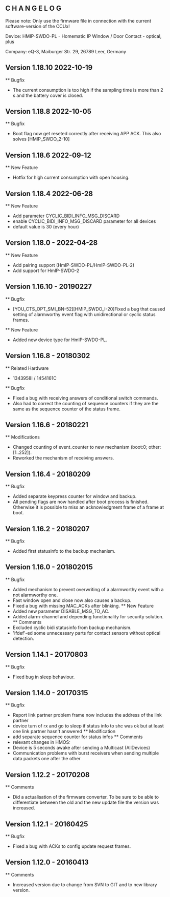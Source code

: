 ﻿C H A N G E L O G
-----------------

Please note: Only use the firmware file in connection with the current software-version of the CCUx!

Device:      HMIP-SWDO-PL - Homematic IP Window / Door Contact - optical, plus

Company:     eQ-3, Maiburger Str. 29, 26789 Leer, Germany

Version 1.18.10 2022-10-19
--------------------------------------------------------------
** Bugfix
   * The current consumption is too high if the sampling time 
     is more than 2 s and the battery cover is closed.


Version 1.18.8 2022-10-05
--------------------------------------------------------------
** Bugfix
   * Boot flag now get reseted correctly after receiving APP ACK. This also solves [HMIP_SWDO_2-10]


Version 1.18.6 2022-09-12
--------------------------------------------------------------
** New Feature
   * Hotfix for high current consumption with open housing.


Version 1.18.4 2022-06-28
--------------------------------------------------------------
** New Feature
   * Add parameter CYCLIC_BIDI_INFO_MSG_DISCARD
   * enable CYCLIC_BIDI_INFO_MSG_DISCARD parameter for all devices
   * default value is 30 (every hour)


Version 1.18.0 - 2022-04-28
--------------------------------------------------------------
** New Feature
   * Add pairing support (HmIP-SWDO-PL/HmIP-SWDO-PL-2)
   * Add support for HmIP-SWDO-2


Version 1.16.10 - 20190227
--------------------------------------------------------------
** Bugfix
   * [YOU_CTS_OPT_SMI_BN-52][HMIP_SWDO_I-20]Fixed a bug that
     caused setting of alarmworthy event flag with unidirectional
     or cyclic status frames.

** New Feature
   * Added new device type for HmIP-SWDO-PL.


Version 1.16.8 - 20180302
--------------------------------------------------------------

** Related Hardware
   * 1343958I / 1454161C

** Bugfix
   * Fixed a bug with receiving answers of conditional switch commands.
   * Also had to correct the counting of sequence counters if
     they are the same as the sequence counter of the status frame.


Version 1.16.6 - 20180221
--------------------------------------------------------------
** Modifications
   * Changed counting of event_counter to new mechanism
     (boot:0; other:[1..252]).
   * Reworked the mechanism of receiving answers.


Version 1.16.4 - 20180209
--------------------------------------------------------------
** Bugfix
   * Added separate keypress counter for window and backup.
   * All pending flags are now handled after boot process is
     finished. Otherwise it is possible to miss an acknowledgment
	   frame of a frame at boot.


Version 1.16.2 - 20180207
--------------------------------------------------------------
** Bugfix
   * Added first statusinfo to the backup mechanism.



Version 1.16.0 - 201802015
--------------------------------------------------------------
** Bugfix
   * Added mechanism to prevent overwriting of a alarmworthy
     event with a not alarmworthy one.
   * Fast window open and close now also causes a backup.
   * Fixed a bug with missing MAC_ACKs after blinking.
** New Feature
   * Added new parameter DISABLE_MSG_TO_AC.
   * Added alarm-channel and depending functionality for
     security solution.
** Comments
   * Excluded cyclic bidi statusinfo from backup mechanism.
   * 'ifdef'-ed some unnecessary parts for contact sensors
     without optical detection.


Version 1.14.1 - 20170803
--------------------------------------------------------------
** Bugfix
   * Fixed bug in sleep behaviour.


Version 1.14.0 - 20170315
--------------------------------------------------------------
** Bugfix
   * Report link partner problem frame now includes the
      address of the link partner
   * device turn of rx and go to sleep if status info to shc
      was ok but at least one link partner hasn't answered
** Modification
   * add separate sequence counter for status infos
** Comments
   * relevant changes in HMOS:
   * Device is 5 seconds awake after sending a Multicast (AllDevices)
   * Communication problems with burst receivers when sending multiple
     data packets one after the other


Version 1.12.2 - 20170208
--------------------------------------------------------------
** Comments
   * Did a actualisation of the firmware converter.
     To be sure to be able to differentiate between the old
     and the new update file the version was increased.


Version 1.12.1 - 20160425
--------------------------------------------------------------
** Bugfix
   * Fixed a bug with ACKs to config update request frames.


Version 1.12.0 - 20160413
--------------------------------------------------------------
** Comments
   * Increased version due to change from SVN to GIT
     and to new library version.
